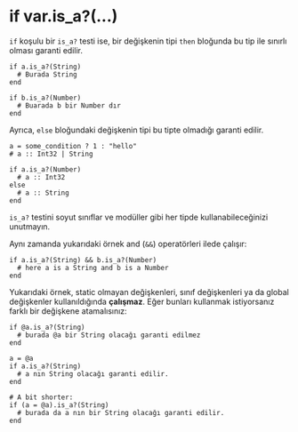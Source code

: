 # if var.is_a?(...)

`if` koşulu bir `is_a?` testi ise, bir değişkenin tipi `then` bloğunda bu tip ile sınırlı olması garanti edilir.

```crystal
if a.is_a?(String)
  # Burada String
end

if b.is_a?(Number)
  # Buarada b bir Number dır
end
```

Ayrıca, `else` bloğundaki değişkenin tipi bu tipte olmadığı garanti edilir.

```crystal
a = some_condition ? 1 : "hello"
# a :: Int32 | String

if a.is_a?(Number)
  # a :: Int32
else
  # a :: String
end
```

`is_a?` testini soyut sınıflar ve modüller gibi her tipde kullanabileceğinizi unutmayın.

Aynı zamanda yukarıdaki örnek and (`&&`) operatörleri ilede çalışır:

```crystal
if a.is_a?(String) && b.is_a?(Number)
  # here a is a String and b is a Number
end
```

Yukarıdaki örnek, static olmayan değişkenleri, sınıf değişkenleri ya da global değişkenler kullanıldığında **çalışmaz**. Eğer bunları kullanmak istiyorsanız farklı bir değişkene atamalısınız:

```crystal
if @a.is_a?(String)
  # burada @a bir String olacağı garanti edilmez
end

a = @a
if a.is_a?(String)
  # a nın String olacağı garanti edilir.
end

# A bit shorter:
if (a = @a).is_a?(String)
  # burada da a nın bir String olacağı garanti edilir.
end
```

